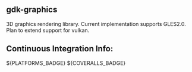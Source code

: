 <!--- WARN --->
<!--- This file is automatically generated from /home/joe/Workspace/gdk-graphics/docs/CMakeLists.txt. Using template /home/joe/Workspace/gdk-graphics/jfc-cmake/modules/generate_readme_md/README.md.in. Do not edit this file directly! --->
<!--- WARN --->

## gdk-graphics

3D graphics rendering library. Current implementation supports GLES2.0. Plan to extend support for vulkan.





## Continuous Integration Info:
${PLATFORMS_BADGE} ${COVERALLS_BADGE}

<!--- WARN --->
<!--- This file is automatically generated from /home/joe/Workspace/gdk-graphics/docs/CMakeLists.txt. Using template /home/joe/Workspace/gdk-graphics/jfc-cmake/modules/generate_readme_md/README.md.in. Do not edit this file directly! --->
<!--- WARN --->
